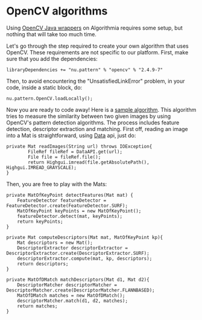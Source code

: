 # OpenCV algorithms

Using [OpenCV Java wrappers](https://github.com/PatternConsulting/opencv) on Algorithmia requires some setup, but nothing that will take too much time.

Let's go through the step required to create your own algorithm that uses OpenCV. These requirements are not specific to our platform. First, make sure that you add the dependencies:

```
libraryDependencies += "nu.pattern" % "opencv" % "2.4.9-7"
```

Then, to avoid encountering the "UnsatisfiedLinkError" problem, in your code, inside a static block, do:

```
nu.pattern.OpenCV.loadLocally();
```

Now you are ready to code away! Here is a [sample algorithm](https://algorithmia.com/algorithms/zskurultay/ImageSimilarity/edit). This algorithm tries to measure the similarity between two given images by using OpenCV's pattern detection algorithms. The process includes feature detection, descriptor extraction and matching. First off, reading an image into a Mat is straightforward, using [Data](http://algorithmia.com/data) api, just do:

```
private Mat readImages(String url) throws IOException{
	    FileRef fileRef = DataAPI.get(url);
	    File file = fileRef.file();
        return Highgui.imread(file.getAbsolutePath(), Highgui.IMREAD_GRAYSCALE);
}
```

Then, you are free to play with the Mats:

```
private MatOfKeyPoint detectFeatures(Mat mat) {
	FeatureDetector featureDetector = FeatureDetector.create(FeatureDetector.SURF);
	MatOfKeyPoint keyPoints = new MatOfKeyPoint();
	featureDetector.detect(mat, keyPoints);
	return keyPoints;
}

private Mat computeDescriptors(Mat mat, MatOfKeyPoint kp){
	Mat descriptors = new Mat();
	DescriptorExtractor descriptorExtractor = DescriptorExtractor.create(DescriptorExtractor.SURF);
	descriptorExtractor.compute(mat, kp, descriptors);
	return descriptors;
}

private MatOfDMatch matchDescriptors(Mat d1, Mat d2){
	DescriptorMatcher descriptorMatcher = DescriptorMatcher.create(DescriptorMatcher.FLANNBASED); 
	MatOfDMatch matches = new MatOfDMatch();
	descriptorMatcher.match(d1, d2, matches);
	return matches;
}
```